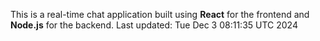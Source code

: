 This is a real-time chat application built using **React** for the frontend and **Node.js** for the backend.
Last updated: Tue Dec  3 08:11:35 UTC 2024
